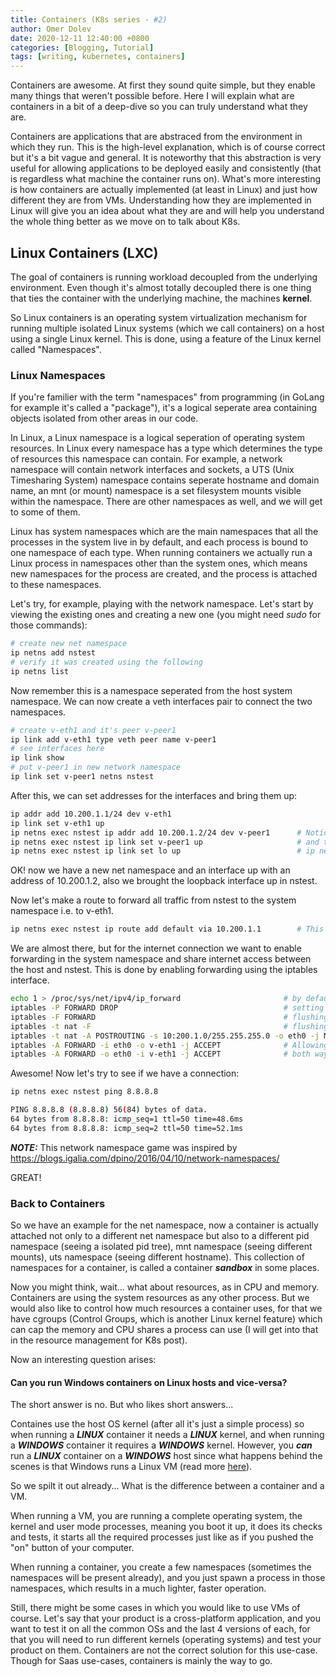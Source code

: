 ```yaml
---
title: Containers (K8s series - #2)
author: Omer Dolev
date: 2020-12-11 12:40:00 +0800
categories: [Blogging, Tutorial]
tags: [writing, kubernetes, containers]
---
```


Containers are awesome. At first they sound quite simple, but they enable many things that weren't possible before. Here I will explain what are containers in a bit of a deep-dive so you can truly understand what they are.

Containers are applications that are abstraced from the environment in which they run. This is the high-level explanation, which is of course correct but it's a bit vague and general. It is noteworthy that this abstraction is very useful for allowing applications to be deployed easily and consistently (that is regardless what machine the container runs on). What's more interesting is how containers are actually implemented (at least in Linux) and just how different they are from VMs.
Understanding how they are implemented in Linux will give you an idea about what they are and will help you understand the whole thing better as we move on to talk about K8s.

## Linux Containers (LXC)

The goal of containers is running workload decoupled from the underlying environment. Even though it's almost totally decoupled there is one thing that ties the container with the underlying machine, the machines **kernel**.

So Linux containers is an operating system virtualization mechanism for running multiple isolated Linux systems (which we call containers) on a host using a single Linux kernel.
This is done, using a feature of the Linux kernel called "Namespaces".

### Linux Namespaces

If you're familier with the term "namespaces" from programming (in GoLang for example it's called a "package"), it's a logical seperate area containing objects isolated from other areas in our code. 

In Linux, a Linux namespace is a logical seperation of operating system resources. In Linux every namespace has a type which determines the type of resources this namespace can contain. For example, a network namespace will contain network interfaces and sockets, a UTS (Unix Timesharing System) namespace contains seperate hostname and domain name, an mnt (or mount) namespace is a set filesystem mounts visible within the namespace. There are other namespaces as well, and we will get to some of them.

Linux has system namespaces which are the main namespaces that all the processes in the system live in by default, and each process is bound to one namespace of each type.
When running containers we actually run a Linux process in namespaces other than the system ones, which means new namespaces for the process are created, and the process is attached to these namespaces.

Let's try, for example, playing with the network namespace. Let's start by viewing the existing ones and creating a new one (you might need *sudo* for those commands):

```bash
# create new net namespace
ip netns add nstest
# verify it was created using the following
ip netns list
```

Now remember this is a namespace seperated from the host system namespace.
We can now create a veth interfaces pair to connect the two namespaces.

```bash
# create v-eth1 and it's peer v-peer1
ip link add v-eth1 type veth peer name v-peer1
# see interfaces here
ip link show
# put v-peer1 in new network namespace
ip link set v-peer1 netns nstest
```

After this, we can set addresses for the interfaces and bring them up:

```bash
ip addr add 10.200.1.1/24 dev v-eth1
ip link set v-eth1 up
ip netns exec nstest ip addr add 10.200.1.2/24 dev v-peer1      # Notice that running regular ip commands is in the system namespace
ip netns exec nstest ip link set v-peer1 up                     # and to run the ip commands inside a namespace you need to add the 
ip netns exec nstest ip link set lo up                          # ip netns exec <ns_name> before the command
```

OK! now we have a new net namespace and an interface up with an address of 10.200.1.2, also we brought the loopback interface up in nstest.

Now let's make a route to forward all traffic from nstest to the system namespace i.e. to v-eth1.

```bash
ip netns exec nstest ip route add default via 10.200.1.1        # This adds a route in the routing table to be, by default forwarded to v-eth1
```

We are almost there, but for the internet connection we want to enable forwarding in the system namespace and share internet access between the host and nstest.
This is done by enabling forwarding using the iptables interface.

```bash
echo 1 > /proc/sys/net/ipv4/ip_forward                       # by default there's a '0' there disabling this
iptables -P FORWARD DROP                                     # setting default policy in the FORWARD chain to DROP
iptables -F FORWARD                                          # flushing forward rules
iptables -t nat -F                                           # flushing nat rules
iptables -t nat -A POSTROUTING -s 10:200.1.0/255.255.255.0 -o eth0 -j MASQUERADE
iptables -A FORWARD -i eth0 -o v-eth1 -j ACCEPT              # Allowing forwarding between eth0 and v-eth1
iptables -A FORWARD -o eth0 -i v-eth1 -j ACCEPT              # both ways
```

Awesome! Now let's try to see if we have a connection:

```bash
ip netns exec nstest ping 8.8.8.8

PING 8.8.8.8 (8.8.8.8) 56(84) bytes of data.
64 bytes from 8.8.8.8: icmp_seq=1 ttl=50 time=48.6ms
64 bytes from 8.8.8.8: icmp_seq=2 ttl=50 time=52.1ms
```

**_NOTE:_** This network namespace game was inspired by https://blogs.igalia.com/dpino/2016/04/10/network-namespaces/

GREAT! 

### Back to Containers

So we have an example for the net namespace, now a container is actually attached not only to a different net namespace but also to a different pid namespace (seeing a isolated pid tree), mnt namespace (seeing different mounts), uts namespace (seeing different hostname).
This collection of namespaces for a container, is called a container ***sandbox*** in some places.

Now you might think, wait... what about resources, as in CPU and memory. Containers are using the system resources as any other process. But we would also like to control how much resources a container uses, for that we have cgroups (Control Groups, which is another Linux kernel feature) which can cap the memory and CPU shares a process can use
(I will get into that in the resource management for K8s post).

Now an interesting question arises: 
#### Can you run Windows containers on Linux hosts and vice-versa?

The short answer is no. But who likes short answers...

Containes use the host OS kernel (after all it's just a simple process) so when running a ***LINUX*** container it needs a ***LINUX*** kernel, and when running a ***WINDOWS*** container it requires a ***WINDOWS*** kernel.
However, you ***can*** run a ***LINUX*** container on a ***WINDOWS*** host since what happens behind the scenes is that Windows runs a Linux VM (read more [here](https://docs.microsoft.com/en-us/virtualization/windowscontainers/deploy-containers/linux-containers)).

So we spilt it out already... What is the difference between a container and a VM.

When running a VM, you are running a complete operating system, the kernel and user mode processes, meaning you boot it up, it does its checks and tests, it starts all the required processes just like as if you pushed the "on" button of your computer.

When running a container, you create a few namespaces (sometimes the namespaces will be present already), and you just spawn a process in those namespaces, which results in a much lighter, faster operation.

Still, there might be some cases in which you would like to use VMs of course. Let's say that your product is a cross-platform application, and you want to test it on all the common OSs and the last 4 versions of each, for that you will need to run different kernels (operating systems) and test your product on them. Containers are not the correct solution for this use-case. Though for Saas use-cases, containers is mainly the way to go.
